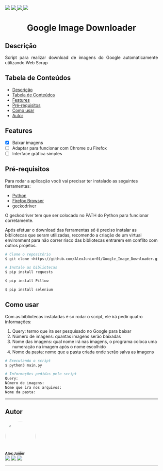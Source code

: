 <div>
<img src="https://img.shields.io/static/v1?label=license&message=MIT&color=blue&style=plastic">
<a href="https://www.python.org/" target="_blank">
<img src="https://img.shields.io/static/v1?label=Made%20with&message=Python&color=blue&style=plastic&logo=PYTHON&logoColor=blue">
</a>
<a href="https://selenium-python.readthedocs.io/" target="_blank">
<img src="https://img.shields.io/static/v1?label=Made%20with&message=Selenium&color=green&style=plastic&logo=Selenium">
</a>
<img src="https://img.shields.io/static/v1?label=Status&message=Em%20andamento&color=yellow&style=plastic&logo=CHECKMARX">
</div>



<h1 align="center">Google Image Downloader </h1>

## Descrição

<p align="justify"> Script para realizar download de imagens do Google automaticamente utilizando Web Scrap</p>

## Tabela de Conteúdos
<!--ts-->
- [Descrição](#descrição)
- [Tabela de Conteúdos](#tabela-de-conteúdos)
- [Features](#features)
- [Pré-requisitos](#pré-requisitos)
- [Como usar](#como-usar)
- [Autor](#autor)


## Features

- [x] Baixar imagens
- [ ] Adaptar para funcionar com Chrome ou Firefox
- [ ] Interface gráfica simples

## Pré-requisitos
Para rodar a aplicação você vai precisar ter instalado as seguintes ferramentas:

* <a href="https://www.python.org/downloads/" target="_blank">Python</a>
* <a href="https://www.mozilla.org/pt-BR/firefox/new/" target="_blank">Firefox Browser</a>
* <a href="https://github.com/mozilla/geckodriver/releases" target="_blank">geckodriver</a>

O geckodriver tem que ser colocado no PATH do Python para funcionar corretamente. 

Após efetuar o download das ferramentas só é preciso instalar as bibliotecas que seram utilizadas, recomendo a criação de um virtual environment para não correr risco das bibliotecas entrarem em conflito com outros projetos. 

```bash
# Clone o repositório
$ git clone <https://github.com/AlexJunior01/Google_Image_Downloader.git>

# Instale as bibliotecas
$ pip install requests

$ pip install Pillow

$ pip install selenium
```

## Como usar
Com as bibliotecas instaladas é só rodar o script, ele irá pedir quatro informações: 

1. Query: termo que ira ser pesquisado no Google para baixar
2. Número de imagens: quantas imagens serão baixadas
3. Nome das imagens: qual nome irá nas imagens, o programa coloca uma numeração na imagem após o nome escolhido
4. Nome da pasta: nome que a pasta criada onde serão salva as imagens

```bash
# Executando o script
$ python3 main.py

# Informações pedidas pelo script
Query:
Número de imagens:
Nome que ira nos arquivos:
Nome da pasta: 
```
---
## Autor

<a href="https://www.linkedin.com/in/alexmomijunior/" target="_blank">
 <img style="border-radius: 50%;" src="https://avatars.githubusercontent.com/u/52081735?s=460&u=2437c208a444d7714f5ba964f364eab5abcb1073&v=4" width="100px;" alt=""/>
 <br/>
 <sub><b>Alex Junior</b></sub></a>
 <br> 



<a href="https://www.linkedin.com/in/alexmomijunior/" target="_blank">
 <img src="https://img.shields.io/badge/-LinkedIn-blue?style=flat-square&logo=Linkedin&logoColor=white">
</a>
<a href="https://alexmomijunior.medium.com/" target="_blank">
 <img src="https://img.shields.io/badge/-Medium-black?style=flat-square&logo=Medium&logoColor=white">
</a>
</a>
<a href="mailto:alexmomijunior@gmail.com" target="_blank">
 <img src="https://img.shields.io/badge/-alexmomijunior@gmail.com-c14438?style=flat-square&logo=Gmail&logoColor=white">
</a>

---

